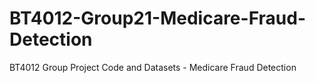 # BT4012-Group21-Medicare-Fraud-Detection
BT4012 Group Project Code and Datasets - Medicare Fraud Detection
